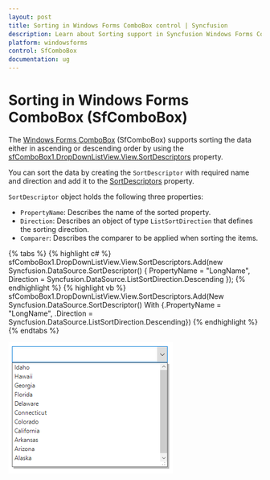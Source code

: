 ```yaml
---
layout: post
title: Sorting in Windows Forms ComboBox control | Syncfusion
description: Learn about Sorting support in Syncfusion Windows Forms ComboBox (SfComboBox) control and more details.
platform: windowsforms
control: SfComboBox
documentation: ug
---
```


# Sorting in Windows Forms ComboBox (SfComboBox)

The [Windows Forms ComboBox](https://www.syncfusion.com/winforms-ui-controls/combobox) (SfComboBox) supports sorting the data either in ascending or descending order by using the [sfComboBox1.DropDownListView.View.SortDescriptors](https://help.syncfusion.com/cr/windowsforms/Syncfusion.DataSource.DataSource.html#Syncfusion_DataSource_DataSource_SortDescriptors) property. 

You can sort the data by creating the `SortDescriptor` with required name and direction and add it to the [SortDescriptors](https://help.syncfusion.com/cr/windowsforms/Syncfusion.DataSource.DataSource.html#Syncfusion_DataSource_DataSource_SortDescriptors) property.

`SortDescriptor` object holds the following three properties:

* `PropertyName`: Describes the name of the sorted property.
* `Direction`: Describes an object of type `ListSortDirection` that defines the sorting direction.
* `Comparer`: Describes the comparer to be applied when sorting the items.

{% tabs %}
{% highlight c# %}
sfComboBox1.DropDownListView.View.SortDescriptors.Add(new Syncfusion.DataSource.SortDescriptor() { PropertyName = "LongName", Direction = Syncfusion.DataSource.ListSortDirection.Descending });
{% endhighlight %}
{% highlight vb %}
sfComboBox1.DropDownListView.View.SortDescriptors.Add(New Syncfusion.DataSource.SortDescriptor() With {.PropertyName = "LongName", .Direction = Syncfusion.DataSource.ListSortDirection.Descending})
{% endhighlight %}
{% endtabs %}

![Sorted items of the drop-down](Sorting_images/Sorting_img1.png)
